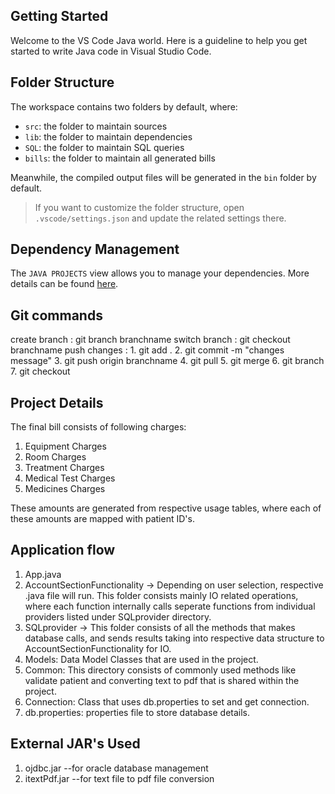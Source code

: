 ## Getting Started

Welcome to the VS Code Java world. Here is a guideline to help you get started to write Java code in Visual Studio Code.

## Folder Structure

The workspace contains two folders by default, where:

- `src`: the folder to maintain sources
- `lib`: the folder to maintain dependencies
- `SQL`: the folder to maintain SQL queries
- `bills`: the folder to maintain all generated bills

Meanwhile, the compiled output files will be generated in the `bin` folder by default.

> If you want to customize the folder structure, open `.vscode/settings.json` and update the related settings there.

## Dependency Management

The `JAVA PROJECTS` view allows you to manage your dependencies. More details can be found [here](https://github.com/microsoft/vscode-java-dependency#manage-dependencies).

## Git commands

create branch : git branch branchname
switch branch : git checkout branchname
push changes : 1. git add .
                2. git commit -m "changes message"
                3. git push origin branchname
                4. git pull
                5. git merge
                6. git branch
                7. git checkout

## Project Details

The final bill consists of following charges:
1. Equipment Charges
2. Room Charges
3. Treatment Charges
4. Medical Test Charges
5. Medicines Charges

These amounts are generated from respective usage tables, where each of these amounts are mapped with patient ID's.

## Application flow

1. App.java
2. AccountSectionFunctionality -> Depending on user selection, respective .java file will run.
   This folder consists mainly IO related operations, where each function internally calls seperate functions from individual providers listed under SQLprovider directory.
3. SQLprovider -> This folder consists of all the methods that makes database calls, and sends results 
    taking into respective data structure to AccountSectionFunctionality for IO.
4. Models: Data Model Classes that are used in the project.
5. Common: This directory consists of commonly used methods like validate patient and converting text to pdf that is shared within the project.
6. Connection: Class that uses db.properties to set and get connection.
7. db.properties: properties file to store database details.


## External JAR's Used

1. ojdbc.jar --for oracle database management
2. itextPdf.jar --for text file to pdf file conversion



                
